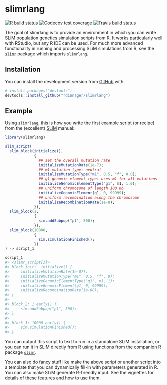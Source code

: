 
<!-- README.md is generated from README.Rmd. Please edit that file -->
slimrlang
=========

<!-- badges: start -->
[![R build status](https://github.com/rdinnager/slimrlang/workflows/R-CMD-check/badge.svg)](https://github.com/rdinnager/slimrlang/actions) [![Codecov test coverage](https://codecov.io/gh/rdinnager/slimrlang/branch/master/graph/badge.svg)](https://codecov.io/gh/rdinnager/slimrlang?branch=master) [![Travis build status](https://travis-ci.com/rdinnager/slimrlang.svg?branch=master)](https://travis-ci.com/rdinnager/slimrlang) <!-- badges: end -->

The goal of slimrlang is to provide an environment in which you can write SLiM population genetics simulation scripts from R. It works particularly well with RStudio, but any R IDE can be used. For much more advanced functionality in running and processing SLiM simulations from R, see the [`slimr`](https://github.com/rdinnager/slimr) package which imports `slimrlang`.

Installation
------------

You can install the development version from [GitHub](https://github.com/) with:

``` r
# install.packages("devtools")
devtools::install_github("rdinnager/slimrlang")
```

Example
-------

Using `slimrlang`, this is how you write the first example script (or recipe) from the (excellent) [SLiM](https://messerlab.org/slim/) manual:

``` r
library(slimrlang)

slim_script(
  slim_block(initialize(),
             {
               ## set the overall mutation rate
               initializeMutationRate(1e-7); 
               ## m1 mutation type: neutral
               initializeMutationType("m1", 0.5, "f", 0.0);
               ## g1 genomic element type: uses m1 for all mutations
               initializeGenomicElementType("g1", m1, 1.0);
               ## uniform chromosome of length 100 kb
               initializeGenomicElement(g1, 0, 99999);
               ## uniform recombination along the chromosome
               initializeRecombinationRate(1e-8);
             }),
  slim_block(1,
             {
               sim.addSubpop("p1", 500);
             }),
  slim_block(10000,
             {
               sim.simulationFinished();
             })
) -> script_1

script_1
#> <slimr_script[3]>
#> block_init:  initialize() {
#>     initializeMutationRate(1e-07);
#>     initializeMutationType("m1", 0.5, "f", 0);
#>     initializeGenomicElementType("g1", m1, 1);
#>     initializeGenomicElement(g1, 0, 99999);
#>     initializeRecombinationRate(1e-08);
#> }
#> 
#> block_2: 1 early() {
#>     sim.addSubpop("p1", 500);
#> }
#> 
#> block_3: 10000 early() {
#>     sim.simulationFinished();
#> }
```

You can output this script to text to run in a standalone SLiM installation, or you can run it in SLiM directly from R using functions from the companion R package [`slimr`](https://github.com/rdinnager/slimr).

You can also do fancy stuff like make the above script or another script into a template that you can dynamically fill-in with parameters generated in R. You can also make SLiM generate R-friendly input. See the vignettes for details of these features and how to use them.
